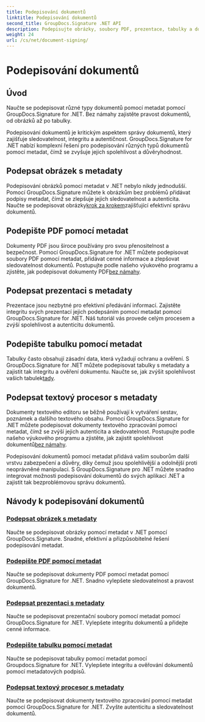```yaml
---
title: Podepisování dokumentů
linktitle: Podepisování dokumentů
second_title: GroupDocs.Signature .NET API
description: Podepisujte obrázky, soubory PDF, prezentace, tabulky a dokumenty Word pomocí metadat pomocí GroupDocs.Signature .NET. Zvyšte autenticitu a integritu dokumentů.
weight: 24
url: /cs/net/document-signing/
---
```


# Podepisování dokumentů

## Úvod

Naučte se podepisovat různé typy dokumentů pomocí metadat pomocí GroupDocs.Signature for .NET. Bez námahy zajistěte pravost dokumentů, od obrázků až po tabulky.

Podepisování dokumentů je kritickým aspektem správy dokumentů, který zajišťuje sledovatelnost, integritu a autentičnost. GroupDocs.Signature for .NET nabízí komplexní řešení pro podepisování různých typů dokumentů pomocí metadat, čímž se zvyšuje jejich spolehlivost a důvěryhodnost.

## Podepsat obrázek s metadaty
Podepisování obrázků pomocí metadat v .NET nebylo nikdy jednodušší. Pomocí GroupDocs.Signature můžete k obrázkům bez problémů přidávat podpisy metadat, čímž se zlepšuje jejich sledovatelnost a autenticita. Naučte se podepisovat obrázky[krok za krokem](./sign-image-with-metadata/)zajišťující efektivní správu dokumentů.

## Podepište PDF pomocí metadat
 Dokumenty PDF jsou široce používány pro svou přenositelnost a bezpečnost. Pomocí GroupDocs.Signature for .NET můžete podepisovat soubory PDF pomocí metadat, přidávat cenné informace a zlepšovat sledovatelnost dokumentů. Postupujte podle našeho výukového programu a zjistěte, jak podepisovat dokumenty PDF[bez námahy](./sign-pdf-with-metadata/).

## Podepsat prezentaci s metadaty
Prezentace jsou nezbytné pro efektivní předávání informací. Zajistěte integritu svých prezentací jejich podepsáním pomocí metadat pomocí GroupDocs.Signature for .NET. Náš tutoriál vás provede celým procesem a zvýší spolehlivost a autenticitu dokumentů.

## Podepište tabulku pomocí metadat
Tabulky často obsahují zásadní data, která vyžadují ochranu a ověření. S GroupDocs.Signature for .NET můžete podepisovat tabulky s metadaty a zajistit tak integritu a ověření dokumentu. Naučte se, jak zvýšit spolehlivost vašich tabulek[tady](./sign-spreadsheet-with-metadata/).

## Podepsat textový procesor s metadaty
 Dokumenty textového editoru se běžně používají k vytváření sestav, poznámek a dalšího textového obsahu. Pomocí GroupDocs.Signature for .NET můžete podepisovat dokumenty textového zpracování pomocí metadat, čímž se zvýší jejich autenticita a sledovatelnost. Postupujte podle našeho výukového programu a zjistěte, jak zajistit spolehlivost dokumentů[bez námahy](./sign-word-processing-with-metadata/).

Podepisování dokumentů pomocí metadat přidává vašim souborům další vrstvu zabezpečení a důvěry, díky čemuž jsou spolehlivější a odolnější proti neoprávněné manipulaci. S GroupDocs.Signature pro .NET můžete snadno integrovat možnosti podepisování dokumentů do svých aplikací .NET a zajistit tak bezproblémovou správu dokumentů.

## Návody k podepisování dokumentů
### [Podepsat obrázek s metadaty](./sign-image-with-metadata/)
Naučte se podepisovat obrázky pomocí metadat v .NET pomocí GroupDocs.Signature. Snadné, efektivní a přizpůsobitelné řešení podepisování metadat.
### [Podepište PDF pomocí metadat](./sign-pdf-with-metadata/)
Naučte se podepisovat dokumenty PDF pomocí metadat pomocí GroupDocs.Signature for .NET. Snadno vylepšete sledovatelnost a pravost dokumentů.
### [Podepsat prezentaci s metadaty](./sign-presentation-with-metadata/)
Naučte se podepisovat prezentační soubory pomocí metadat pomocí GroupDocs.Signature for .NET. Vylepšete integritu dokumentů a přidejte cenné informace.
### [Podepište tabulku pomocí metadat](./sign-spreadsheet-with-metadata/)
Naučte se podepisovat tabulky pomocí metadat pomocí Groupdocs.Signature for .NET. Vylepšete integritu a ověřování dokumentů pomocí metadatových podpisů.
### [Podepsat textový procesor s metadaty](./sign-word-processing-with-metadata/)
Naučte se podepisovat dokumenty textového zpracování pomocí metadat pomocí GroupDocs.Signature for .NET. Zvyšte autenticitu a sledovatelnost dokumentů.